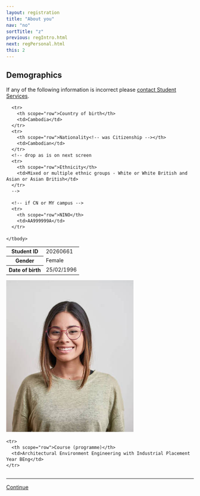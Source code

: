 ```yaml
---
layout: registration
title: "About you"
nav: "no"
sortTitle: "z"
previous: regIntro.html
next: regPersonal.html
this: 2
---
```


## Demographics

If any of the following information is incorrect please [contact Student Services](https://www.nottingham.ac.uk/studentservices/).

<div class="clearfix">
  <table class="table table-sm notFullWidth floatLeft">
    <tbody>
      <tr>
        <th scope="row">Student ID</th>
        <td>20260661</td>
      </tr>
      <tr>
        <th scope="row">Gender</th>
        <td>Female</td>
      </tr>
      <tr>
        <th scope="row">Date of birth</th>
        <td>25/02/1996</td>
      </tr>

      <tr>
        <th scope="row">Country of birth</th>
        <td>Cambodia</td>
      </tr>
      <tr>
        <th scope="row">Nationality<!-- was Citizenship --></th>
        <td>Cambodian</td>
      </tr>
      <!-- drop as is on next screen
      <tr>
        <th scope="row">Ethnicity</th>
        <td>Mixed or multiple ethnic groups - White or White British and Asian or Asian British</td>
      </tr>
      -->

      <!-- if CN or MY campus -->
      <tr>
        <th scope="row">NINO</th>
        <td>AA999999A</td>
      </tr>

    </tbody>
  </table>

  <img src="images/photo.jpg" class="photo floatLeft" alt="student photo"/>
</div>



<table class="table table-sm notFullWidth">
  <tbody>

<!-- Ruth: remove this
    <tr>
      <th scope="row">Visa or Permit Data</th>
      <td>Lorum ipsum what goes here????</td>
    </tr>
-->

    <tr>
      <th scope="row">Course (programme)</th>
      <td>Architectural Environment Engineering with Industrial Placement Year BEng</td>
    </tr>
  </tbody>
</table>

----

<div id="buttons">
  <a class="btn btn-primary" type="submit" href="{{page.next}}">Continue</a>
</div>
